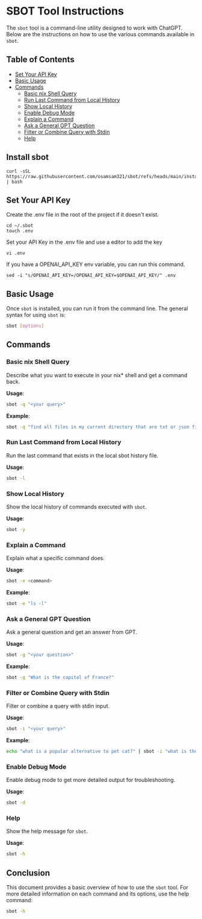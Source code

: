 
# SBOT Tool Instructions

The `sbot` tool is a command-line utility designed to work with ChatGPT. Below are the instructions on how to use the various commands available in `sbot`.

## Table of Contents
- [Set Your API Key](#set-your-api-key)
- [Basic Usage](#basic-usage)
- [Commands](#commands)
  - [Basic nix Shell Query](#basic-nix-shell-query)
  - [Run Last Command from Local History](#run-last-command-from-local-history)
  - [Show Local History](#show-local-history)
  - [Enable Debug Mode](#enable-debug-mode)
  - [Explain a Command](#explain-a-command)
  - [Ask a General GPT Question](#ask-a-general-gpt-question)
  - [Filter or Combine Query with Stdin](#filter-or-combine-query-with-stdin)
  - [Help](#help)

## Install sbot
```
curl -sSL https://raw.githubusercontent.com/osamsam321/sbot/refs/heads/main/install.sh | bash
```

## Set Your API Key
Create the .env file in the root of the project if it doesn't exist.
```
cd ~/.sbot
touch .env
```

Set your API Key in the .env file and use a editor to add the key
```
vi .env
```

If you have a OPENAI_API_KEY env variable, you can run this command.

```
sed -i "s/OPENAI_API_KEY=/OPENAI_API_KEY=$OPENAI_API_KEY/" .env
```

## Basic Usage

Once `sbot` is installed, you can run it from the command line. The general syntax for using `sbot` is:

```sh
sbot [options]
```

## Commands


### Basic nix Shell Query

Describe what you want to execute in your nix* shell and get a command back.

**Usage**:
```sh
sbot -q "<your query>"
```

**Example**:
```sh
sbot -q "find all files in my current directory that are txt or json files"


```

### Run Last Command from Local History

Run the last command that exists in the local sbot history file.

**Usage**:
```sh
sbot -l
```

### Show Local History

Show the local history of commands executed with `sbot`.

**Usage**:
```sh
sbot -y
```
### Explain a Command

Explain what a specific command does.

**Usage**:
```sh
sbot -e <command>
```

**Example**:
```sh
sbot -e "ls -l"
```

### Ask a General GPT Question

Ask a general question and get an answer from GPT.

**Usage**:
```sh
sbot -g "<your question>"
```

**Example**:
```sh
sbot -g "What is the capital of France?"
```

### Filter or Combine Query with Stdin

Filter or combine a query with stdin input.

**Usage**:
```sh
sbot -i "<your query>"
```

**Example**:
```sh
echo "what is a popular alternative to pet cat?" | sbot -i "what is the history of this animal?"
```



### Enable Debug Mode

Enable debug mode to get more detailed output for troubleshooting.

**Usage**:
```sh
sbot -d
```

### Help

Show the help message for `sbot`.

**Usage**:
```sh
sbot -h
```

## Conclusion

This document provides a basic overview of how to use the `sbot` tool. For more detailed information on each command and its options, use the help command:

```sh
sbot -h
```
